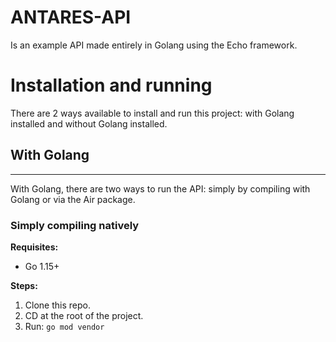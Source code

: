 # ANTARES-API

Is an example API made entirely in Golang using the Echo framework.

# Installation and running

There are 2 ways available to install and run this project: with Golang installed and without Golang installed.

## With Golang
--------------

With Golang, there are two ways to run the API: simply by compiling with Golang or via the Air package.

### **Simply compiling natively**

**Requisites:** 
* Go 1.15+

**Steps:**
1. Clone this repo.
2. CD at the root of the project.
3. Run:  `go mod vendor`
